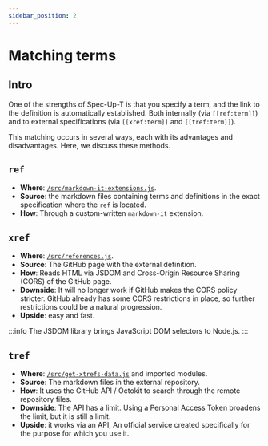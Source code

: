 ```yaml
---
sidebar_position: 2
---
```


# Matching terms

## Intro

One of the strengths of Spec-Up-T is that you specify a term, and the link to the definition is automatically established. Both internally (via `[[ref:term]]`) and to external specifications (via `[[xref:term]]` and `[[tref:term]]`).

This matching occurs in several ways, each with its advantages and disadvantages. Here, we discuss these methods.

## `ref`

- **Where**: [`/src/markdown-it-extensions.js`](https://github.com/trustoverip/spec-up-t/blob/master/src/markdown-it-extensions.js).
- **Source**: the markdown files containing terms and definitions in the exact specification where the `ref` is located.
- **How**: Through a custom-written `markdown-it` extension.


## `xref`

- **Where**: [`/src/references.js`](https://github.com/trustoverip/spec-up-t/blob/master/src/references.js).
- **Source**: The GitHub page with the external definition.
- **How**: Reads HTML via JSDOM and Cross-Origin Resource Sharing (CORS) of the GitHub page.
- **Downside**: It will no longer work if GitHub makes the CORS policy stricter. GitHub already has some CORS restrictions in place, so further restrictions could be a natural progression.
- **Upside**: easy and fast.

:::info
The JSDOM library brings JavaScript DOM selectors to Node.js.
:::

## `tref`

- **Where**: [`/src/get-xtrefs-data.js`](https://github.com/trustoverip/spec-up-t/blob/master/src/get-xtrefs-data.js) and imported modules.
- **Source**: The markdown files in the external repository.
- **How**: It uses the GitHub API / Octokit to search through the remote repository files.
- **Downside**: The API has a limit. Using a Personal Access Token broadens the limit, but it is still a limit.
- **Upside**: it works via an API, An official service created specifically for the purpose for which you use it.
